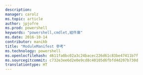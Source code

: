 ```yaml
---
description: 
manager: carolz
ms.topic: article
author: jpjofre
ms.prod: powershell
keywords: "powershell,cmdlet,組件庫"
ms.date: 2016-10-14
contributor: manikb
title: "ModuleManifest 參考"
ms.technology: powershell
ms.openlocfilehash: 4611fa0bc02a3c24bacec226d61c83be47411b7f
ms.sourcegitcommit: c732e3ee6d2e0e9cd8c40105d6fbfd4d207b730d
translationtype: HT
---
```

